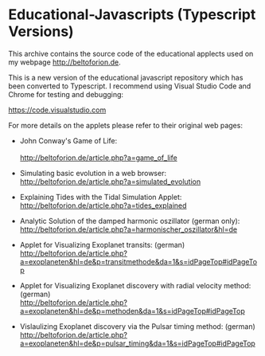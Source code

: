 # Educational-Javascripts (Typescript Versions)

This archive contains the source code of the educational applects used on my webpage http://beltoforion.de. 

This is a new version of the educational javascript repository which has been converted to Typescript. I recommend using Visual Studio Code and Chrome for testing and debugging:

https://code.visualstudio.com

For more details on the applets please refer to their original web pages:

- John Conway's Game of Life:<br/>		
http://beltoforion.de/article.php?a=game_of_life	

- Simulating basic evolution in a web browser:<br/>
http://beltoforion.de/article.php?a=simulated_evolution

- Explaining Tides with the Tidal Simulation Applet:<br/>
http://beltoforion.de/article.php?a=tides_explained

- Analytic Solution of the damped harmonic oszillator (german only):<br/>
http://beltoforion.de/article.php?a=harmonischer_oszillator&hl=de

- Applet for Visualizing Exoplanet transits: (german)<br/>
http://beltoforion.de/article.php?a=exoplaneten&hl=de&p=transitmethode&da=1&s=idPageTop#idPageTop

- Applet for Visualizing Exoplanet discovery with radial velocity method: (german)<br/>
http://beltoforion.de/article.php?a=exoplaneten&hl=de&p=methoden&da=1&s=idPageTop#idPageTop

- Vislaulizing Exoplanet discovery via the Pulsar timing method: (german)<br/>
http://beltoforion.de/article.php?a=exoplaneten&hl=de&p=pulsar_timing&da=1&s=idPageTop#idPageTop
